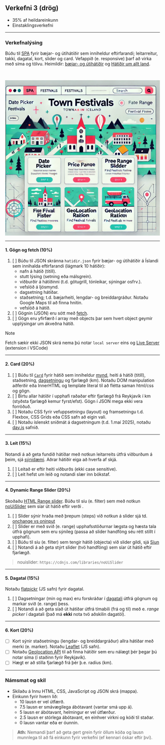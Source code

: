 ## Verkefni 3 (drög)

- 35% af heildareinkunn
- Einstaklingsverkefni
  
---

### Verkefnalýsing

Búðu til [SPA](https://developer.mozilla.org/en-US/docs/Glossary/SPA) fyrir bæjar- og útihátíðir sem inniheldur eftirfarandi; leitarreitur, takki, dagatal, kort, slider og card. Vefappið  (e. responsive) þarf að virka með síma og tölvu. Heimildir: [bæjar- og útihátíðir](https://attavitinn.is/stadir/baejar-og-utihatidir/) og [Hátíðir um allt land](https://hatidirumalltland.weebly.com/).

<br>

![Wireframe SPA](https://github.com/GunnarThorunnarson/FORR3JS05DU/blob/master/Verkefni/spa.webp)


---

#### 1. Gögn og fetch (10%)
1. [ ] Búðu til JSON skránna `hatidir.json` fyrir bæjar- og útihátíðir á Íslandi sem innihalda eftirfarandi (lágmark 10 hátíðir): 
    - nafn á hátíð (titill).
    - stutt lýsing (setning eða málsgrein).
    - viðburðir á hátíðinni (t.d. götugrill, tónleikar, sýningar osfrv.).
    - vefslóð á ljósmynd.
    - dagsetning hátíðar.
    - staðsetning; t.d. bæjarheiti, lengdar- og breiddargráður. Notaðu Google Maps til að finna hnitin.
    - vefslóð á hátíð.
1. [ ] Gögnin (JSON) eru sótt með [fetch](https://github.com/GunnarThorunnarson/FORR3JS05DU/wiki/Fetch).
1. [ ] Gögn eru yfirfærð í array með objects þar sem hvert object geymir upplýsingar um ákveðna hátíð.
   
> [!NOTE]
> Fetch sækir ekki JSON skrá nema þú notar `local server` eins og [Live Server](https://marketplace.visualstudio.com/items?itemName=ritwickdey.LiveServer) (extension í VSCode)

---

#### 2. Card (20%)
1. [ ] Búðu til [`Card`](https://www.w3schools.com/howto/howto_css_cards.asp) fyrir hátíð sem inniheldur [mynd](https://softauthor.com/javascript-working-with-images/), heiti á hátíð (titill), staðsetning,  [dagsetningu](https://developer.mozilla.org/en-US/docs/Web/JavaScript/Reference/Global_Objects/Date) og fjarlægð (km). Notaðu DOM manipulation aðferðir eða InnerHTML og template literal til að flétta saman html/css og gögn. 
1. [ ] Birtu allar hátíðir í upphafi raðaðar eftir fjarlægð frá Reykjavík í km (styðsta fjarlægð kemur fyrst/efst). Gögn í JSON mega ekki vera forröðuð.
1. [ ] Notaðu CSS fyrir vefuppsetningu (layout) og framsetningu t.d. Flexbox, CSS Grids eða CSS safn að eigin vali. 
1. [ ] Notaðu íslenskt sniðmát á dagsetningum (t.d. 1.maí 2025), notaðu [day.js](https://day.js.org/) safnið.

---

#### 3. Leit (15%) 
Notandi á að geta fundið hátíðar með notkun leitarreits útfrá viðburðum á þeim, sjá [sýnidæmi](http://javascriptbook.com/code/c12/filter-search.html). Aðrar hátíðir eiga að hverfa af skjá.

1. [ ] Leitað er eftir heiti viðburðs (ekki case sensitive).
1. [ ] Leit hefst um leið og notandi slær inn bókstaf.

---

#### 4. Dynamic Range Slider (20%)

Skoðaðu [HTML Range slider](https://developer.mozilla.org/en-US/docs/Web/HTML/Element/input/range). Búðu til síu (e. filter) sem með notkun [noUiSlider](https://refreshless.com/nouislider/) sem síar út hátíð eftir verði . 

1. [ ] Slider sýnir hraða með þrepum (steps) við notkun á slider sjá td. [onchange vs oninput](https://www.impressivewebs.com/onchange-vs-oninput-for-range-sliders/)
1. [ ] Slider er með svið (e. range) upphafsstöðurnar lægsta og hæsta tala útfrá gögnum sem eru sýnileg (passa að slider handföng séu rétt stillt í upphafi).
1. [ ] Búðu til síu (e. filter) sem tengir hátíð (objecta) við slider gildi, sjá [Síun](https://github.com/GunnarThorunnarson/FORR3JS05DU/wiki/S%C3%ADun) 
1. [ ] Notandi á að geta stýrt slider (tvö handföng) sem síar út hátíð eftir fjarlægð.

> nouislider: `https://cdnjs.com/libraries/noUiSlider`

---

#### 5. Dagatal (15%)

Notaðu [flatpickr](https://flatpickr.js.org/) (JS safn) fyrir dagatal.

1. [ ] Dagsetningar (min og max) eru forskráðar í [dagatali](https://developer.mozilla.org/en-US/docs/Web/HTML/Element/input/date) útfrá gögnum og markar svið (e. range) þess.
1. [ ] Notandi á að geta síað út hátíðar útfrá tímabili (frá og til) með e. _range picker_ í dagatali (það má **ekki** nota tvö aðskilin dagatöl). 

<!-- > - dagatal: bæta við takka sem hreinsar uppá reload á filter. -->

---

#### 6. Kort (20%)

- [ ] Kort sýnir staðsetningu (lengdar- og breiddargráður) allra hátíðar með merki (e. marker). Notaðu [Leaflet](https://leafletjs.com/examples/quick-start/) (JS safn).
- [ ] Notaðu [Geolocation API](https://developer.mozilla.org/en-US/docs/Web/API/Geolocation_API) til að finna hátíðir sem eru nálægt þér þegar þú notar síma (í staðinn fyrir Reykjavík).
- [ ] Hægt er að stilla fjarlægð frá þér þ.e. radíus (km).

---

### Námsmat og skil

- Skilaðu á Innu HTML, CSS, JavaScript og JSON skrá (mappa).
- Einkunn fyrir hvern lið: 
    - 10 lausn er vel útfærð.
    - 7.5 lausn er smávægilega ábótavant (vantar smá upp á).
    - 5 lausn er ábótavant, helmingur er vel útfærður.
    - 2.5 lausn er stórlega ábótavant, en einhver virkni og kóði til staðar.
    - 0 lausn vantar eða er óunnin.

> **Ath:** Nemandi þarf að geta gert grein fyrir öllum kóða og lausn munnlega til að fá einkunn fyrir verkefni (ef kennari óskar eftir því).

<!--
> **Valkvæmt:** Tengdu allar síur þannig að þær virka saman.
- Modal: [ ] Ef þú smellur á hátíð (e. card) þá opnast [modal](https://www.freecodecamp.org/news/how-to-build-a-modal-with-javascript/) með nánari upplýsingar um hátíð og takka (x) til að loka modal.
- Notaðu [JavaScript Modules](https://www.freecodecamp.org/news/difference-between-default-and-named-exports-in-javascript/) fyrir kóðaskipulag.
-->
